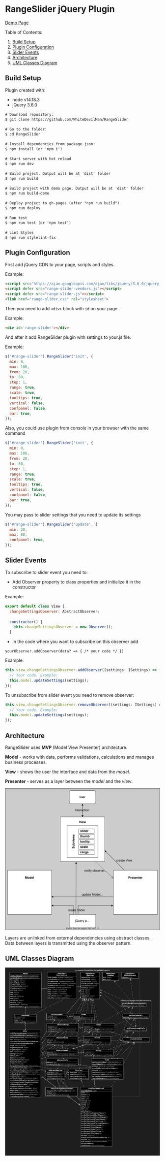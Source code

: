 # RangeSlider jQuery Plugin

<a href="https://whitedevilman.github.io/RangeSlider/">Demo Page</a>


Table of Contents:
1. [Build Setup](#build-setup)
2. [Plugin Configuration](#plugin-configuration)
3. [Slider Events](#slider-events)
4. [Architecture](#architecture)
5. [UML Classes Diagram](#uml-classes-diagram)

## Build Setup
Plugin created with:

* node v14.18.3
* jQuery 3.6.0

```
# Download repository:
$ git clone https://github.com/WhiteDevilMan/RangeSlider

# Go to the folder:
$ cd RangeSlider

# Install dependencies from package.json:
$ npm install (or 'npm i')

# Start server with hot reload
$ npm run dev

# Build project. Output will be at 'dist' folder
$ npm run build

# Build project with demo page. Output will be at 'dist' folder
$ npm run build-demo

# Deploy project to gh-pages (after "npm run build")
$ npm run deploy

# Run test
$ npm run test (or 'npm test')

# Lint Styles
$ npm run stylelint-fix
```

## Plugin Configuration

First add jQuery CDN to your page, scripts and styles.

Example:
```html
<script src="https://ajax.googleapis.com/ajax/libs/jquery/3.6.0/jquery.min.js"></script>
<script defer src="range-slider-vendors.js"></script>
<script defer src="range-slider.js"></script>
<link href="range-slider.css" rel="stylesheet">
```

Then you need to add `<div>` block with `id` on your page.

Example:
```html
<div id='range-slider'></div>
```

And after it add RangeSlider plugin with settings to your.js file.

Example:

```javascript
$('#range-slider').RangeSlider('init', {
  min: 0,
  max: 100,
  from: 20,
  to: 80,
  step: 1,
  range: true,
  scale: true,
  tooltips: true,
  vertical: false,
  confpanel: false,
  bar: true,
});
```

Also, you could use plugin from console in your browser with the same command
```javascript
$('#range-slider').RangeSlider('init', {
  min: 0,
  max: 100,
  from: 20,
  to: 80,
  step: 1,
  range: true,
  scale: true,
  tooltips: true,
  vertical: false,
  confpanel: false,
  bar: true,
});
```

You may pass to slider settings that you need to update its settings
```javascript
$('#range-slider').RangeSlider('update', {
  min: 20,
  max: 80,
  confpanel: true,
});
```

## Slider Events

To subscribe to slider event you need to:
* Add Observer property to class properties and initialize it in the constructor

Example:
```javascript
export default class View {
  changeSettingsObserver: AbstractObserver;

  constructor() {
    this.changeSettingsObserver = new Observer();
  }
```
* In the code where you want to subscribe on this observer add
```
yourObserver.addObserver(data? => { /* your code */ })
```

Example:
```javascript
this.view.changeSettingsObserver.addObserver((settings: ISettings) => {
  // Your code. Example:
  this.model.updateSettings(settings);
});
```

To unsubscribe from slider event you need to remove observer:
```javascript
this.view.changeSettingsObserver.removeObserver((settings: ISettings) => {
  // Your code. Example:
  this.model.updateSettings(settings);
});
```

## Architecture

RangeSlider uses **MVP** (Model View Presenter) architecture.

**Model** - works with data, performs validations, calculations and manages business processes.

**View** - shows the user the interface and data from the *model*.

**Presenter** - serves as a layer between the *model* and the *view*.

![RangeSlider architecture](./src/assets/img/architecture.svg)

Layers are unlinked from external dependencies using abstract classes. Data between layers is transmitted using the observer pattern.

## UML Classes Diagram

![UML Classes Diagram](./src/assets/img/uml-src-diagram.png)
